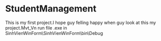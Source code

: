 # StudentManagement
This is my first project.I hope guy felling happy when guy look at this my project.Mvt_Vn
run file .exe in SinhVienWinForm\SinhVienWinForm\bin\Debug
